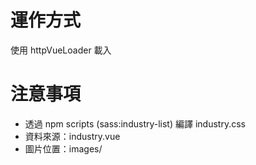 # 運作方式
使用 httpVueLoader 載入

# 注意事項
- 透過 npm scripts (sass:industry-list) 編譯 industry.css
- 資料來源：industry.vue
- 圖片位置：images/